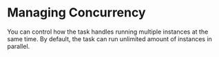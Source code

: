 # Managing Concurrency

You can control how the task handles running multiple instances at the same time.
By default, the task can run unlimited amount of instances in parallel.

<TaskExample />
